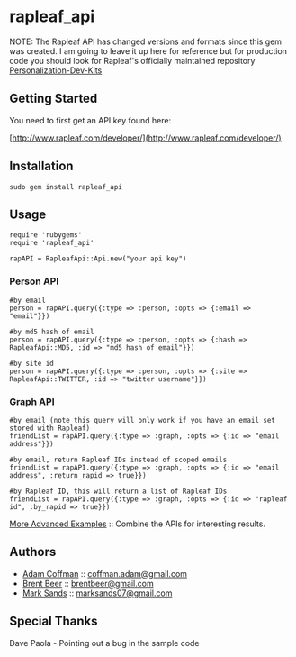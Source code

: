 # rapleaf_api

NOTE: The Rapleaf API has changed versions and formats since this gem was created. I am going to leave it up here for reference but for production code you should look for Rapleaf's officially maintained repository [Personalization-Dev-Kits](https://github.com/Rapleaf/Personalization-Dev-Kits)

Getting Started
---------------

You need to first get an API key found here:

[http://www.rapleaf.com/developer/](http://www.rapleaf.com/developer/)
  

Installation
------------

	sudo gem install rapleaf_api

Usage
-----
	require 'rubygems'
	require 'rapleaf_api'

	rapAPI = RapleafApi::Api.new("your api key")
	
### Person API

	#by email
	person = rapAPI.query({:type => :person, :opts => {:email => "email"}})

	#by md5 hash of email
	person = rapAPI.query({:type => :person, :opts => {:hash => RapleafApi::MD5, :id => "md5 hash of email"}})

	#by site id
	person = rapAPI.query({:type => :person, :opts => {:site => RapleafApi::TWITTER, :id => "twitter username"}})

### Graph API

	#by email (note this query will only work if you have an email set stored with Rapleaf)
	friendList = rapAPI.query({:type => :graph, :opts => {:id => "email address"}})

	#by email, return Rapleaf IDs instead of scoped emails
	friendList = rapAPI.query({:type => :graph, :opts => {:id => "email address", :return_rapid => true}})

	#by Rapleaf ID, this will return a list of Rapleaf IDs
	friendList = rapAPI.query({:type => :graph, :opts => {:id => "rapleaf id", :by_rapid => true}})
	
[More Advanced Examples](http://github.com/thecoffman/rapleaf_api/blob/master/sample/api_examples.rb) :: Combine the APIs for interesting results.

Authors
-------

* [Adam Coffman](http://github.com/thecoffman) :: coffman.adam@gmail.com
* [Brent Beer](http://github.com/brntbeer) :: brentbeer@gmail.com
* [Mark Sands](http://github.com/marksands) :: marksands07@gmail.com

Special Thanks
-------
Dave Paola - Pointing out a bug in the sample code